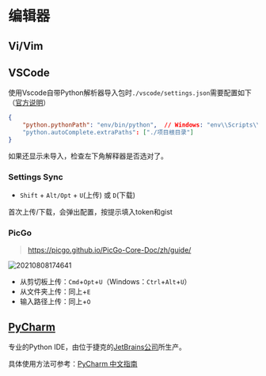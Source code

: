 # 编辑器

## Vi/Vim

## VSCode

使用Vscode自带Python解析器导入包时`./vscode/settings.json`需要配置如下（[官方说明](https://github.com/microsoft/python-language-server/blob/master/TROUBLESHOOTING.md#unresolved-import-warnings)）

```json
{
    "python.pythonPath": "env/bin/python",  // Windows: "env\\Scripts\\python.exe"
    "python.autoComplete.extraPaths": ["./项目根目录"]
}
```

如果还显示未导入，检查左下角解释器是否选对了。

### Settings Sync

- `Shift` + `Alt/Opt` + `U`(上传) 或 `D`(下载)

首次上传/下载，会弹出配置，按提示填入token和gist

### PicGo

> <https://picgo.github.io/PicGo-Core-Doc/zh/guide/>

![20210808174641](http://image.zuoright.com/20210808174641.png)

- 从剪切板上传：`Cmd`+`Opt`+`U`（Windows：`Ctrl`+`Alt`+`U`）
- 从文件夹上传：同上+`E`
- 输入路径上传：同上+`O`

## [PyCharm](https://www.jetbrains.com/pycharm/)

专业的Python IDE，由位于捷克的[JetBrains公司](https://www.jetbrains.com/)所生产。

具体使用方法可参考：[PyCharm 中文指南](http://pycharm.iswbm.com/zh_CN/latest/)
